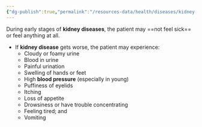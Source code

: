 ```yaml
---
{"dg-publish":true,"permalink":"/resources-data/health/diseases/kidney-disease/signs-of-kidney-disease/"}
---
```


During early stages of **kidney diseases**, the patient may ==not feel sick== or feel anything at all.
* If **kidney disease** gets worse, the patient may experience:
	* Cloudy or foamy urine
	* Blood in urine
	* Painful urination
	* Swelling of hands or feet
	* High **blood pressure** (especially in young)
	* Puffiness of eyelids
	* Itching
	* Loss of appetite
	* Drowsiness or have trouble concentrating
	* Feeling tired; and
	* Vomiting